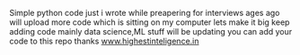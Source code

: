 Simple python code just i wrote while preapering for interviews ages ago
will upload more code which is sitting on my computer
lets make it big
keep adding code mainly data science,ML stuff
will be updating 
you can add your code to this repo
thanks www.highestinteligence.in
